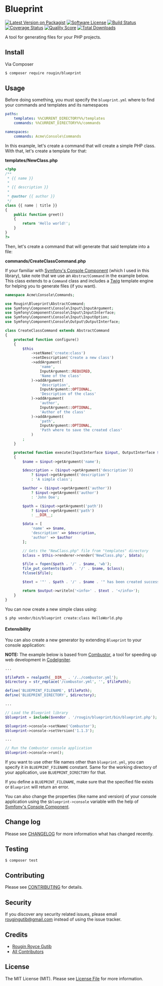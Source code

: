 # Blueprint

[![Latest Version on Packagist][ico-version]][link-packagist]
[![Software License][ico-license]](LICENSE.md)
[![Build Status][ico-travis]][link-travis]
[![Coverage Status][ico-scrutinizer]][link-scrutinizer]
[![Quality Score][ico-code-quality]][link-code-quality]
[![Total Downloads][ico-downloads]][link-downloads]

A tool for generating files for your PHP projects.

## Install

Via Composer

``` bash
$ composer require rougin/blueprint
```

## Usage

Before doing something, you must specify the ```blueprint.yml``` where to find your commands and templates and its namespaces

``` yml
paths:
    templates: %%CURRENT_DIRECTORY%%/templates
    commands: %%CURRENT_DIRECTORY%%/commands

namespaces:
    commands: Acme\Console\Commands
```

In this example, let's create a command that will create a simple PHP class. With that, let's create a template for that:

**templates/NewClass.php**

``` php
<?php
/**
 * {{ name }}
 *
 * {{ description }}
 *
 * @author {{ author }}
 */
class {{ name | title }}
{
    public function greet()
    {
        return 'Hello world!';
    }
}
?>
```

Then, let's create a command that will generate that said template into a file:

**commands/CreateClassCommand.php**

If your familiar with [Symfony's Console Component](http://symfony.com/doc/current/components/console/introduction.html) (which I used in this library), take note that we use an ```AbstractCommand``` in the example below. This class extends to a ```Command``` class and includes a [Twig](http://twig.sensiolabs.org/) template engine for helping you to generate files (if you want).

``` php
namespace Acme\Console\Commands;

use Rougin\Blueprint\AbstractCommand;
use Symfony\Component\Console\Input\InputArgument;
use Symfony\Component\Console\Input\InputInterface;
use Symfony\Component\Console\Input\InputOption;
use Symfony\Component\Console\Output\OutputInterface;

class CreateClassCommand extends AbstractCommand
{
    protected function configure()
    {
        $this
            ->setName('create:class')
            ->setDescription('Create a new class')
            ->addArgument(
                'name',
                InputArgument::REQUIRED,
                'Name of the class'
            )->addArgument(
                'description',
                InputArgument::OPTIONAL,
                'Description of the class'
            )->addArgument(
                'author',
                InputArgument::OPTIONAL,
                'Author of the class'
            )->addArgument(
                'path',
                InputArgument::OPTIONAL,
                'Path where to save the created class'
            )
        ;
    }

    protected function execute(InputInterface $input, OutputInterface $output)
    {
        $name = $input->getArgument('name');

        $description = ($input->getArgument('description'))
            ? $input->getArgument('description')
            : 'A simple class';

        $author = ($input->getArgument('author'))
            ? $input->getArgument('author')
            : 'John Doe';

        $path = ($input->getArgument('path'))
            ? $input->getArgument('path')
            : __DIR__;

        $data = [
            'name' => $name,
            'description' => $description,
            'author' => $author
        ];

        // Gets the "NewClass.php" file from "templates" directory
        $class = $this->renderer->render('NewClass.php', $data);

        $file = fopen($path . '/' . $name, 'wb');
        file_put_contents($path . '/' . $name, $class);
        fclose($file);

        $text = '"' . $path . '/' . $name . '" has been created successfully!';

        return $output->writeln('<info>' . $text . '</info>');
    }
}
```

You can now create a new simple class using:

``` bash
$ php vendor/bin/blueprint create:class HelloWorld.php
```

#### Extensibility

You can also create a new generator by extending ```Blueprint``` to your console application:

**NOTE:** The example below is based from [Combustor](https://github.com/rougin/combustor), a tool for speeding up web development in [CodeIgniter](codeigniter.com).

``` php
...

$filePath = realpath(__DIR__ . '/../combustor.yml');
$directory = str_replace('/combustor.yml', '', $filePath);

define('BLUEPRINT_FILENAME', $filePath);
define('BLUEPRINT_DIRECTORY', $directory);

...

// Load the Blueprint library
$blueprint = include($vendor . '/rougin/blueprint/bin/blueprint.php');

$blueprint->console->setName('Combustor');
$blueprint->console->setVersion('1.1.3');

...

// Run the Combustor console application
$blueprint->console->run();
```

If you want to use other file names other than ```blueprint.yml```, you can specify it in ```BLUEPRINT_FILENAME``` constant. Same for the working directory of your application, use ```BLUEPRINT_DIRECTORY``` for that.

If you define a ```BLUEPRINT_FILENAME```, make sure that the specified file exists or ```Blueprint``` will return an error.

You can also change the properties (like name and version) of your console application using the ```$blueprint->console``` variable with the help of [Symfony's Console Component](http://symfony.com/doc/current/components/console/introduction.html).

## Change log

Please see [CHANGELOG](CHANGELOG.md) for more information what has changed recently.

## Testing

``` bash
$ composer test
```

## Contributing

Please see [CONTRIBUTING](CONTRIBUTING.md) for details.

## Security

If you discover any security related issues, please email rougingutib@gmail.com instead of using the issue tracker.

## Credits

- [Rougin Royce Gutib][link-author]
- [All Contributors][link-contributors]

## License

The MIT License (MIT). Please see [License File](LICENSE.md) for more information.

[ico-version]: https://img.shields.io/packagist/v/rougin/blueprint.svg?style=flat-square
[ico-license]: https://img.shields.io/badge/license-MIT-brightgreen.svg?style=flat-square
[ico-travis]: https://img.shields.io/travis/rougin/blueprint/master.svg?style=flat-square
[ico-scrutinizer]: https://img.shields.io/scrutinizer/coverage/g/rougin/blueprint.svg?style=flat-square
[ico-code-quality]: https://img.shields.io/scrutinizer/g/rougin/blueprint.svg?style=flat-square
[ico-downloads]: https://img.shields.io/packagist/dt/rougin/blueprint.svg?style=flat-square

[link-packagist]: https://packagist.org/packages/rougin/blueprint
[link-travis]: https://travis-ci.org/rougin/blueprint
[link-scrutinizer]: https://scrutinizer-ci.com/g/rougin/blueprint/code-structure
[link-code-quality]: https://scrutinizer-ci.com/g/rougin/blueprint
[link-downloads]: https://packagist.org/packages/rougin/blueprint
[link-author]: https://github.com/rougin
[link-contributors]: ../../contributors
